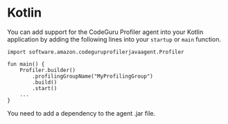 # Kotlin<a name="kotlin-language-support"></a>

You can add support for the CodeGuru Profiler agent into your Kotlin application by adding the following lines into your `startup` or `main` function\. 

```
import software.amazon.codeguruprofilerjavaagent.Profiler

fun main() {
    Profiler.builder()
        .profilingGroupName("MyProfilingGroup")
        .build()
        .start()
    ...
}
```

You need to add a dependency to the agent \.jar file\.